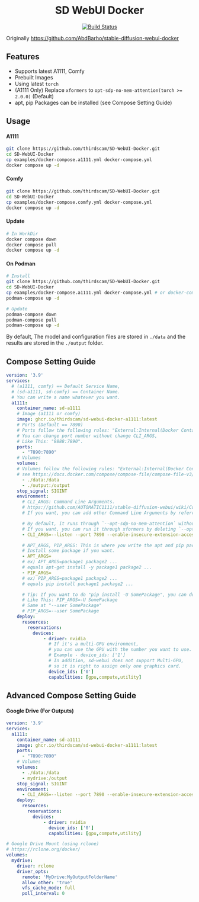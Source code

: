 <h1 align="center">SD WebUI Docker</h1>
<p align="center">
  <a href="https://github.com/thirdscam/stable-diffusion-webui-docker/actions">
    <img alt="Build Status" src="https://github.com/thirdscam/stable-diffusion-webui-docker/actions/workflows/release-image.yml/badge.svg">
  </a>
</p>

Originally https://github.com/AbdBarho/stable-diffusion-webui-docker

## Features
- Supports latest A1111, Comfy
- Prebuilt Images
- Using latest `torch`
- (A1111 Only) Replace `xformers` to `opt-sdp-no-mem-attention(torch >= 2.0.0)` (Default)
- apt, pip Packages can be installed (see Compose Setting Guide)

## Usage
#### A1111
```sh
git clone https://github.com/thirdscam/SD-WebUI-Docker.git
cd SD-WebUI-Docker
cp examples/docker-compose.a1111.yml docker-compose.yml
docker compose up -d
```
#### Comfy
```sh
git clone https://github.com/thirdscam/SD-WebUI-Docker.git
cd SD-WebUI-Docker
cp examples/docker-compose.comfy.yml docker-compose.yml
docker compose up -d
```
#### Update
```sh
# In WorkDir
docker compose down
docker compose pull
docker compose up -d
```
#### On Podman
```sh
# Install
git clone https://github.com/thirdscam/SD-WebUI-Docker.git
cd SD-WebUI-Docker
cp examples/docker-compose.a1111.yml docker-compose.yml # or docker-compose.comfy.yml
podman-compose up -d

# Update
podman-compose down
podman-compose pull
podman-compose up -d
```

By default, The model and configuration files are stored in `./data` and the results are stored in the `./output` folder.

## Compose Setting Guide
```yml
version: '3.9'
services:
  # (a1111, comfy) == Default Service Name,
  # (sd-a1111, sd-comfy) == Container Name.
  # You can write a name whatever you want.
  a1111:
    container_name: sd-a1111
    # Image (a1111 or comfy)
    image: ghcr.io/thirdscam/sd-webui-docker-a1111:latest
    # Ports (Default == 7890)
    # Ports follow the following rules: "External:Internal(Docker Container)"
    # You can change port number without change CLI_ARGS,
    # Like This: "8888:7890".
    ports:
      - "7890:7890"
    # Volumes
    volumes:
    # Volumes follow the following rules: "External:Internal(Docker Container)"
    # see https://docs.docker.com/compose/compose-file/compose-file-v3/#volumes
      - ./data:/data
      - ./output:/output
    stop_signal: SIGINT
    environment:
      # CLI_ARGS: Command Line Arguments.
      # https://github.com/AUTOMATIC1111/stable-diffusion-webui/wiki/Command-Line-Arguments-and-Settings
      # If you want, you can add other Command Line Arguments by referring to the link above.

      # By default, it runs through `--opt-sdp-no-mem-attention` without using xformers.
      # If you want, you can run it through xformers by deleting `--opt-sdp-no-mem-attention` and inserting `--xformers`.
      - CLI_ARGS=--listen --port 7890 --enable-insecure-extension-access --api --theme=dark --no-half-vae --opt-sdp-no-mem-attention

      # APT_ARGS, PIP_ARGS: This is where you write the apt and pip packages to install.
      # Install some package if you want.
      - APT_ARGS=
      # ex) APT_ARGS=package1 package2 ...
      # equals apt-get install -y package1 package2 ...
      - PIP_ARGS=
      # ex) PIP_ARGS=package1 package2 ...
      # equals pip install package1 package2 ...

      # Tip: If you want to do "pip install -U SomePackage", you can do "-U SomePackage" on the PIP_ARGS.
      # Like This: PIP_ARGS=-U SomePackage
      # Same at "--user SomePackage"
      # PIP_ARGS=--user SomePackage
    deploy:
      resources:
        reservations:
          devices:
              - driver: nvidia
                # If it's a multi-GPU environment,
                # you can use the GPU with the number you want to use.
                # Example - device_ids: ['1']
                # In addition, sd-webui does not support Multi-GPU,
                # so it is right to assign only one graphics card.
                device_ids: ['0']
                capabilities: [gpu,compute,utility]
```

## Advanced Compose Setting Guide
#### Google Drive (For Outputs)
```yml
version: '3.9'
services:
  a1111:
    container_name: sd-a1111
    image: ghcr.io/thirdscam/sd-webui-docker-a1111:latest
    ports:
      - "7890:7890"
    # Volumes
    volumes:
      - ./data:/data
      - mydrive:/output
    stop_signal: SIGINT
    environment:
      - CLI_ARGS=--listen --port 7890 --enable-insecure-extension-access --api --theme=dark --no-half-vae
    deploy:
      resources:
        reservations:
          devices:
              - driver: nvidia
                device_ids: ['0']
                capabilities: [gpu,compute,utility]

# Google Drive Mount (using rclone)
# https://rclone.org/docker/
volumes:
  mydrive:
    driver: rclone
    driver_opts:
      remote: 'MyDrive:MyOutputFolderName'
      allow_other: 'true'
      vfs_cache_mode: full
      poll_interval: 0
```